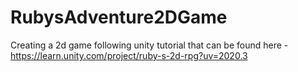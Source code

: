 # RubysAdventure2DGame

Creating a 2d game following unity tutorial that can be found here - https://learn.unity.com/project/ruby-s-2d-rpg?uv=2020.3
